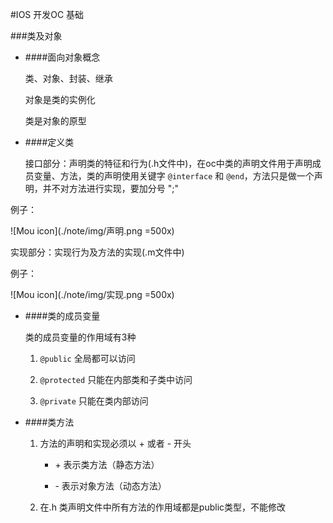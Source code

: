 #IOS 开发OC 基础

###类及对象


- ####面向对象概念

	类、对象、封装、继承
	
	对象是类的实例化
	
	类是对象的原型
- ####定义类

	接口部分：声明类的特征和行为(.h文件中)，在oc中类的声明文件用于声明成员变量、方法，类的声明使用关键字 `@interface` 和 `@end`，方法只是做一个声明，并不对方法进行实现，要加分号 ";"

例子：

![Mou icon](./note/img/声明.png =500x)

	
实现部分：实现行为及方法的实现(.m文件中)

例子：

![Mou icon](./note/img/实现.png =500x)
	

- ####类的成员变量
	
	类的成员变量的作用域有3种
	
	1. `@public` 全局都可以访问
	
	2. `@protected` 只能在内部类和子类中访问
	
	3. `@private` 只能在类内部访问
	

- ####类方法
	
	1. 方法的声明和实现必须以 + 或者 - 开头
		- \+  表示类方法（静态方法）
		
		- \-  表示对象方法（动态方法）
	
	2. 在.h 类声明文件中所有方法的作用域都是public类型，不能修改
	

